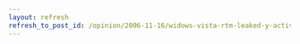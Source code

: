```yaml
---
layout: refresh
refresh_to_post_id: /opinion/2006-11-16/widows-vista-rtm-leaked-y-activado.html
---
```

